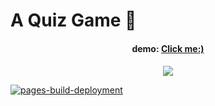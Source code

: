 
# A Quiz Game 🍇
<center><h4>demo: <a href="https://talmkg.github.io/Quizzy/">Click me:)</a><h4></center>
<p align="center">
  <img src="https://i.pinimg.com/originals/8f/87/fe/8f87fefbaa14d9c9612860d15aace7c9.gif"/>
</p>
  
[![pages-build-deployment](https://github.com/talmkg/Quizzy/actions/workflows/pages/pages-build-deployment/badge.svg)](https://github.com/talmkg/Quizzy/actions/workflows/pages/pages-build-deployment)
